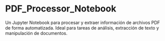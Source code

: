 # PDF_Processor_Notebook
Un Jupyter Notebook para procesar y extraer información de archivos PDF de forma automatizada. Ideal para tareas de análisis, extracción de texto y manipulación de documentos.
